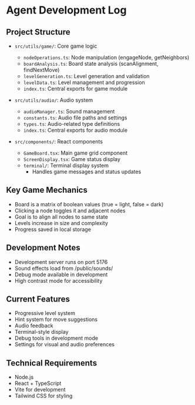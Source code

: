 # Agent Development Log

## Project Structure
- `src/utils/game/`: Core game logic
  - `nodeOperations.ts`: Node manipulation (engageNode, getNeighbors)
  - `boardAnalysis.ts`: Board state analysis (scanAlignment, findNextMove)
  - `levelGeneration.ts`: Level generation and validation
  - `levelData.ts`: Level management and progression
  - `index.ts`: Central exports for game module

- `src/utils/audio/`: Audio system
  - `audioManager.ts`: Sound management
  - `constants.ts`: Audio file paths and settings
  - `types.ts`: Audio-related type definitions
  - `index.ts`: Central exports for audio module

- `src/components/`: React components
  - `GameBoard.tsx`: Main game grid component
  - `ScreenDisplay.tsx`: Game status display
  - `terminal/`: Terminal display system
    - Handles game messages and status updates

## Key Game Mechanics
- Board is a matrix of boolean values (true = light, false = dark)
- Clicking a node toggles it and adjacent nodes
- Goal is to align all nodes to same state
- Levels increase in size and complexity
- Progress saved in local storage

## Development Notes
- Development server runs on port 5176
- Sound effects load from /public/sounds/
- Debug mode available in development
- High contrast mode for accessibility

## Current Features
- Progressive level system
- Hint system for move suggestions
- Audio feedback
- Terminal-style display
- Debug tools in development mode
- Settings for visual and audio preferences

## Technical Requirements
- Node.js
- React + TypeScript
- Vite for development
- Tailwind CSS for styling

